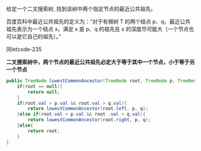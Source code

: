 给定一个二叉搜索树, 找到该树中两个指定节点的最近公共祖先。

百度百科中最近公共祖先的定义为：“对于有根树 T 的两个结点 p、q，最近公共祖先表示为一个结点 x，满足 x 是 p、q 的祖先且 x 的深度尽可能大（一个节点也可以是它自己的祖先）。”

同letcode-235

**二叉搜索树中，两个节点的最近公共祖先必定大于等于其中一个节点，小于等于另一个节点**
```Java
public TreeNode lowestCommonAncestor(TreeNode root, TreeNode p, TreeNode q) {
    if(root == null){
        return null;
    }
    if(root.val > p.val && root.val > q.val){
        return lowestCommonAncestor(root.left, p, q);
    }else if(root.val < p.val && root .val < q.val){
        return lowestCommonAncestor(root.right, p, q);
    }else{
        return root;
    }
}
```